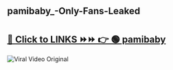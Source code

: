 
 ## pamibaby_-Only-Fans-Leaked

# <h2><a href="https://clipsfans.com/pamibaby_&ref=git">🔗 Click to LINKS ⏩⏩ 👉 🟢 pamibaby  </a></h2>

<a href="https://clipsfans.com/pamibaby_&ref=git" rel="nofollow" data-target="animated-image.originalLink"><img src="https://i.ibb.co.com/xMMVF88/686577567.gif" alt="Viral Video Original" style="max-width: 100%; display: inline-block;" data-target="animated-image.originalImage"></a>
